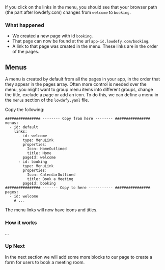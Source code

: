 If you click on the links in the menu, you should see that your browser path (the part after lowdefy.com) changes from `welcome` to `booking`.

### What happened

- We created a new page with id `booking`.
- That page can now be found at the url `app-id.lowdefy.com/booking`.
- A link to that page was created in the menu. These links are in the order of the pages.

## Menus

A menu is created by default from all the pages in your app, in the order that they appear in the pages array. Often more control is needed over the menu, you might want to group menu items into different groups, change the title, exclude a page or add an icon. To do this, we can define a menu in the `menus` section of the `lowdefy.yaml` file.

Copy the following:

```
################ -------- Copy from here -------- ################
menus:
  - id: default
    links:
      - id: welcome
        type: MenuLink
        properties:
          Icon: HomeOutlined
          title: Home
        pageId: welcome
      - id: booking
        type: MenuLink
        properties:
          Icon: CalendarOutlined
          title: Book a Meeting
        pageId: booking
################ ------- Copy to here ----------- ################
pages:
  - id: welcome
    # ...
```

The menu links will now have icons and titles.

### How it works

...

### Up Next

In the next section we will add some more blocks to our page to create a form for users to book a meeting room.

